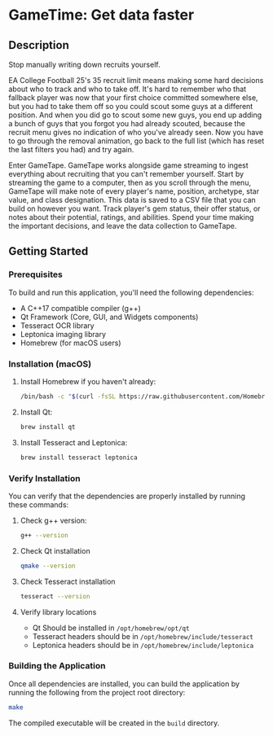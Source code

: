 # GameTime: Get data faster

## Description

Stop manually writing down recruits yourself.

EA College Football 25's 35 recruit limit means making some hard decisions about who to track and who to take off. It's hard to remember who that fallback player was now that your first choice committed somewhere else, but you had to take them off so you could scout some guys at a different position. And when you did go to scout some new guys, you end up adding a bunch of guys that you forgot you had already scouted, because the recruit menu gives no indication of who you've already seen. Now you have to go through the removal animation, go back to the full list (which has reset the last filters you had) and try again.

Enter GameTape. GameTape works alongside game streaming to ingest everything about recruiting that you can't remember yourself. Start by streaming the game to a computer, then as you scroll through the menu, GameTape will make note of every player's name, position, archetype, star value, and class designation. This data is saved to a CSV file that you can build on however you want. Track player's gem status, their offer status, or notes about their potential, ratings, and abilities. Spend your time making the important decisions, and leave the data collection to GameTape.

## Getting Started

### Prerequisites

To build and run this application, you'll need the following dependencies:

* A C++17 compatible compiler (g++)
* Qt Framework (Core, GUI, and Widgets components)
* Tesseract OCR library
* Leptonica imaging library
* Homebrew (for macOS users)

### Installation (macOS)

1. Install Homebrew if you haven't already:

    ```bash
    /bin/bash -c "$(curl -fsSL https://raw.githubusercontent.com/Homebrew/install/HEAD/install.sh)"
    ```

2. Install Qt:

    ```bash
    brew install qt
    ```

3. Install Tesseract and Leptonica:

    ```bash
    brew install tesseract leptonica
    ```

### Verify Installation

You can verify that the dependencies are properly installed by running these commands:

1. Check g++ version:

    ```bash
    g++ --version
    ```

2. Check Qt installation

    ```bash
    qmake --version
    ```

3. Check Tesseract installation

    ```bash
    tesseract --version
    ```

4. Verify library locations
    * Qt Should be installed in `/opt/homebrew/opt/qt`
    * Tesseract headers should be in `/opt/homebrew/include/tesseract`
    * Leptonica headers should be in `/opt/homebrew/include/leptonica`

### Building the Application

Once all dependencies are installed, you can build the application by running the following from the project root directory:

```bash
make
```

The compiled executable will be created in the `build` directory.
